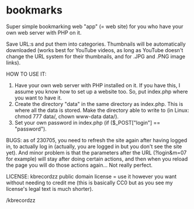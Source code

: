 # bookmarks

Super simple bookmarking web "app" (= web site) for you who have your own web server with PHP on it.

Save URL:s and put them into categories. Thumbnails will be automatically downloaded (works best for YouTube videos, as long as YouTube doesn't change the URL system for their thumbnails, and for .JPG and .PNG image links).

HOW TO USE IT:

1. Have your own web server with PHP installed on it. If you have this, I assume you know how to set up a website too. So, put index.php where you want to have it.
2. Create the directory "data" in the same directory as index.php. This is where all the data is stored. Make the directory able to write to (in Linux: chmod 777 data/, chown www-data data/).
3. Set your own password in index.php (if ($_POST["login"] == "password").

BUGS: as of 230705, you need to refresh the site again after having logged in, to actually log in (actually, you are logged in but you don't see the site yet). And minor problem is that the parameters after the URL (?login&m=07 for example) will stay after doing certain actions, and then when you reload the page you will do those actions again... Not really perfect.

LICENSE: kbrecordzz public domain license = use it however you want without needing to credit me (this is basically CC0 but as you see my license's legal text is much shorter).

/kbrecordzz
